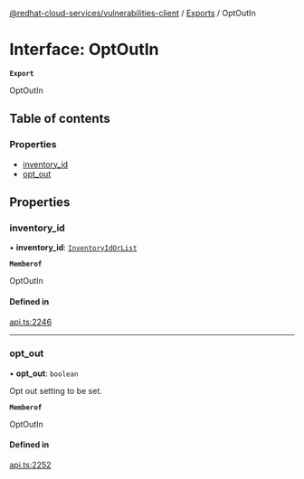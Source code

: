 [@redhat-cloud-services/vulnerabilities-client](../README.md) / [Exports](../modules.md) / OptOutIn

# Interface: OptOutIn

**`Export`**

OptOutIn

## Table of contents

### Properties

- [inventory\_id](OptOutIn.md#inventory_id)
- [opt\_out](OptOutIn.md#opt_out)

## Properties

### inventory\_id

• **inventory\_id**: [`InventoryIdOrList`](../modules.md#inventoryidorlist)

**`Memberof`**

OptOutIn

#### Defined in

[api.ts:2246](https://github.com/RedHatInsights/javascript-clients/blob/main/packages/vulnerabilities/git-api/api.ts#L2246)

___

### opt\_out

• **opt\_out**: `boolean`

Opt out setting to be set.

**`Memberof`**

OptOutIn

#### Defined in

[api.ts:2252](https://github.com/RedHatInsights/javascript-clients/blob/main/packages/vulnerabilities/git-api/api.ts#L2252)
